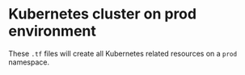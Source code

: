# Kubernetes cluster on prod environment

These `.tf` files will create all Kubernetes related resources on a `prod` namespace.
